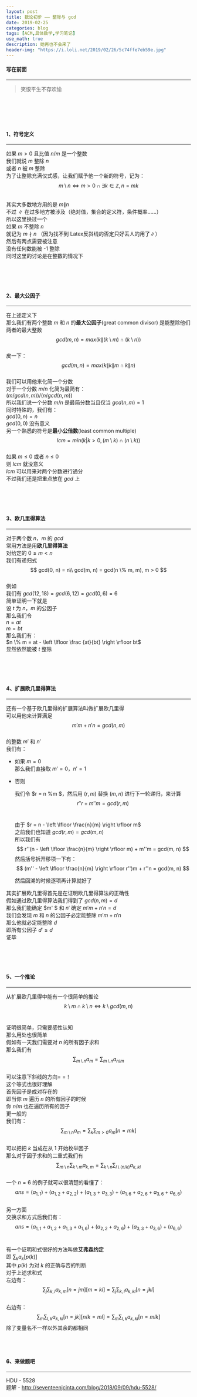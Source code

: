 ```yaml
---
layout: post
title: 数论初步 —— 整除与 gcd
date: 2019-02-25
categories: blog
tags: [ACM,具体数学,学习笔记]
use_math: true	
description: 她再也不会来了
header-img: "https://i.loli.net/2019/02/26/5c74ffe7eb59e.jpg"
---
```




#### 写在前面

*****

> 笑恨平生不存欢愉

<br><br><br><br>



#### 1、符号定义

***

如果 $m > 0$ 且比值 $n / m$ 是一个整数<br>
我们就说 $m$ 整除 $n$<br>
或者 $n$ 被 $m$ 整除<br>
为了让整除充满仪式感，让我们赋予他一个新的符号，记为：<br>
$$
m \setminus  n \Leftrightarrow  m > 0 \cap \exists k \in \mathbb{Z}, n = mk
$$


<br>其实大多数地方用的是 $m \| n$<br>
不过 $\|$ 在过多地方被涉及（绝对值，集合的定义符，条件概率……）<br>
所以这里换过一个<br>
如果 $m$ 不整除 $n$<br>
就记为 $m \nmid  n$ （因为找不到 Latex反斜线的否定只好丢人的用了$\|$）<br>
然后有两点需要被注意<br>
没有任何数能被 -1 整除<br>
同时这里的讨论是在整数的情况下<br>
<br><br><br><br>

#### 2、最大公因子

------

在上述定义下<br>
那么我们有两个整数 $m$ 和 $n$ 的**最大公因子**(great common divisor) 是能整除他们两者的最大整数<br>
$$
gcd(m, n) = max(k \| (k \setminus m) \cap (k \setminus n))
$$
<br>皮一下：<br>
$$
gcd(m, n) = max(k \| k \| m\cap k \| n)
$$
<br>我们可以用他来化简一个分数<br>
对于一个分数 $m / n$ 化简为最简有：<br>
$(m / gcd(n, m)) / (n / gcd(n, m))$<br>
所以我们说一个分数 $m / n$ 是最简分数当且仅当 $gcd(n, m) = 1$<br>
同时特殊的，我们有：<br>
$gcd(0, n) = n$<br>
$gcd(0, 0)$ 没有意义<br>
另一个熟悉的符号是**最小公倍数**(least common multiple)<br>
$$
lcm = min(k|k > 0, (m \setminus k) \cap (n \setminus k))
$$
<br>如果 $m \leq 0$ 或者 $n \leq 0$<br>
则 $lcm$ 就没意义<br>
$lcm$ 可以用来对两个分数进行通分<br>
不过我们还是把重点放在 $gcd$ 上<br>
<br><br><br><br>

#### 3、欧几里得算法

------
对于两个数 $n$，$m$ 的 $gcd$<br>
常用方法是用**欧几里得算法**<br>
对给定的 $0\leq m < n$<br>
我们有递归式<br>
$$
gcd(0, n) = n\\
gcd(m, n) = gcd(n \% m, m), m > 0
$$
<br>例如<br>
我们有 $gcd(12, 18) = gcd(6, 12) = gcd(0, 6) = 6$<br>
简单证明一下就是<br>
设 $t$ 为 $n$，$m$ 的公因子<br>
那么我们令<br>
 $n= at$<br>
$m = bt$<br>
那么我们有：<br>
$n \% m = at - \left \lfloor \frac {at}{bt} \right \rfloor bt$<br>
显然依然能被 $t$ 整除<br>
<br><br><br><br>

#### 4、扩展欧几里得算法

------

还有一个基于欧几里得的扩展算法叫做扩展欧几里得<br>
可以用他来计算满足<br>
$$
m'm+n'n = gcd(n, m)
$$
<br>的整数 $m'$ 和 $n'$<br>
我们有：<br>
- 如果 $m = 0$<br>
    那么我们直接取 $m' = 0$，$n' = 1$<br>
- 否则

    我们令 $r = n \%m $，然后用 $(r, m)$ 替换 $(m, n)$ 进行下一轮递归，来计算<br>
    $$
    r''r + m''m = gcd(r, m)
    $$
    <br>

    由于 $r = n - \left \lfloor  \frac{n}{m} \right \rfloor m$ <br>
    之前我们也知道 $gcd(r, m) = gcd(m, n)$<br>
    所以我们有<br>
    $$
    r''(n - \left \lfloor  \frac{n}{m} \right \rfloor m) + m''m = gcd(m, n)
    $$
    然后括号拆开移项一下有：<br>
    $$
    (m'' - \left \lfloor  \frac{n}{m} \right \rfloor r'')m + r''n = gcd(m, n)
    $$



    然后回溯的时候逐项再计算就好了<br>



其实扩展欧几里得首先是在证明欧几里得算法的正确性<br>
假如通过欧几里得算法我们得到了 $gcd(n, m) = d$ <br>
那么我们能确定 $m' $ 和 $n'$ 确定 $m'm + n'n = d$<br>
我们会发现 $m$ 和 $n$ 的公因子必定能整除 $m'm + n'n$<br>
那么他就必定能整除 $d$<br>
即所有公因子 $d' \leq d$<br>
证毕<br>
<br><br><br><br>

#### 5、一个推论

------

从扩展欧几里得中能有一个很简单的推论<br>
$$
k \setminus m \cap k \setminus n \Leftrightarrow  k\setminus gcd(m, n)
$$
<br>

证明很简单，只需要感性认知<br>
那么用处也很简单<br>
假如有一天我们需要对 $n$ 的所有因子求和<br>
那么我们有<br>
$$
\sum_{m\setminus n}a_m = \sum_{m\setminus n}a_{n / m}
$$
<br>可以注意下斜线的方向= =！<br>
这个等式也很好理解<br>
首先因子是成对存在的<br>
即当你 $m$ 遍历 $n$ 的所有因子的时候<br>
你 $n / m$ 也在遍历所有的因子<br>
更一般的<br>
我们有：<br>
$$
\sum_{m\setminus n}a_m = \sum_{k}\sum_{m > 0}a_m[n = mk]
$$
<br>可以把把 $k$ 当成在从 1 开始枚举因子<br>
那么对于因子求和的二重式我们有<br>
$$
\sum_{m \setminus n} \sum_{k\setminus m} a_{k, m} = \sum_{k \setminus n} \sum_{l \setminus (n / k)} a_{k, kl}
$$
<br>一个 $n = 6$ 的例子就可以很清楚的看懂了：<br>
$$
ans=(a_{1,1}) + (a_{1, 2} + a_{2, 2}) + (a_{1, 3} + a_{3, 3}) + (a_{1, 6} + a_{2, 6} + a_{3, 6} + a_{6, 6})
$$
<br>另一方面<br>
交换求和方式后我们有：<br>
$$
ans=(a_{1,1} + a_{1, 2} + a_{1, 3} + a_{1, 6}) + (a_{2, 2} + a_{2, 6}) + (a_{3, 3} + a_{3, 6}) + (a_{6, 6})
$$
<br>

有一个证明和式很好的方法叫做**艾弗森约定**<br>
即 $\sum_{k}a_k[p(k)]$<br>
其中 $p(k)$ 为对 $k$ 的正确与否的判断<br>
对于上述求和式<br>
左边有：<br>
$$
\sum_{j}\sum_{k, l}a_{k, m}[n = jm][m = kl] = \sum_{j}\sum_{k, l}a_{k, kl}[n = jkl]
$$
<br>右边有：<br>
$$
\sum_{m}\sum_{l, k}a_{k, kl}[n = jk][n / k = ml] = \sum_{m}\sum_{l, k}a_{k, kl}[n = mlk]
$$
除了变量名不一样以外其余的都相同<br><br><br><br>

#### 6、来做题吧

------

HDU - 5528<br>
题解 - http://seventeenjcinta.com/blog/2018/09/09/hdu-5528/<br>
